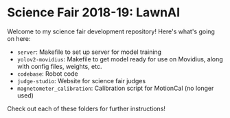 # Science Fair 2018-19: LawnAI
Welcome to my science fair development repository! Here's what's going on here:

- `server`: Makefile to set up server for model training
- `yolov2-movidius`: Makefile to get model ready for use on Movidius, along with config files, weights, etc.
- `codebase`: Robot code
- `judge-studio`: Website for science fair judges
- `magnetometer_calibration`: Calibration script for MotionCal (no longer used)


Check out each of these folders for further instructions!
